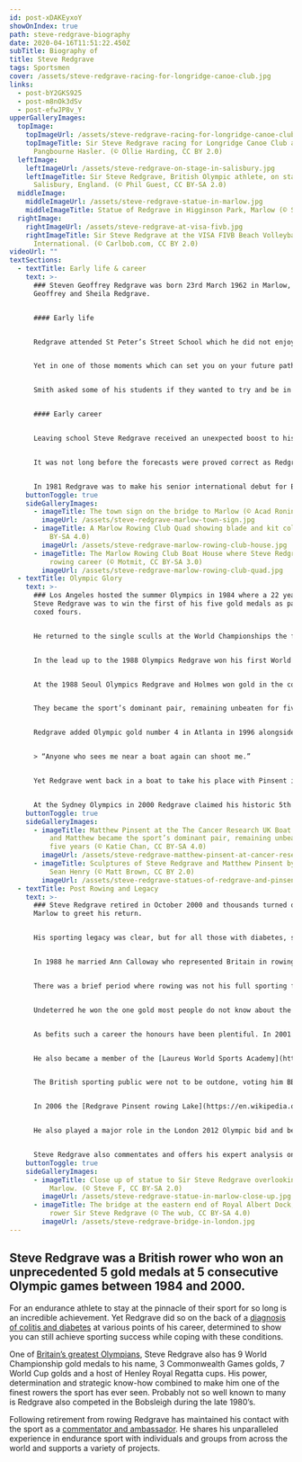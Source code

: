 ```yaml
---
id: post-xDAKEyxoY
showOnIndex: true
path: steve-redgrave-biography
date: 2020-04-16T11:51:22.450Z
subTitle: Biography of
title: Steve Redgrave
tags: Sportsmen
cover: /assets/steve-redgrave-racing-for-longridge-canoe-club.jpg
links:
  - post-bY2GKS925
  - post-m8nOk3dSv
  - post-efwJP8v_Y
upperGalleryImages:
  topImage:
    topImageUrl: /assets/steve-redgrave-racing-for-longridge-canoe-club.jpg
    topImageTitle: Sir Steve Redgrave racing for Longridge Canoe Club at the
      Pangbourne Hasler. (© Ollie Harding, CC BY 2.0)
  leftImage:
    leftImageUrl: /assets/steve-redgrave-on-stage-in-salisbury.jpg
    leftImageTitle: Sir Steve Redgrave, British Olympic athlete, on stage in
      Salisbury, England. (© Phil Guest, CC BY-SA 2.0)
  middleImage:
    middleImageUrl: /assets/steve-redgrave-statue-in-marlow.jpg
    middleImageTitle: Statue of Redgrave in Higginson Park, Marlow (© Snapper five, CC BY 3.0)
  rightImage:
    rightImageUrl: /assets/steve-redgrave-at-visa-fivb.jpg
    rightImageTitle: Sir Steve Redgrave at the VISA FIVB Beach Volleyball
      International. (© Carlbob.com, CC BY 2.0)
videoUrl: ""
textSections:
  - textTitle: Early life & career
    text: >-
      ### Steven Geoffrey Redgrave was born 23rd March 1962 in Marlow, a son to
      Geoffrey and Sheila Redgrave.


      #### Early life


      Redgrave attended St Peter’s Street School which he did not enjoy, struggling with dyslexia until he moved to the newly built Burford School where it was recognised by the headmistress. After the 11-plus Redgrave attended Great Marlow Secondary Modern where again he was not terribly happy to begin with. Because of his dyslexia he was having to take extra English lessons instead of learning French.


      Yet in one of those moments which can set you on your future path, head of English and also Redgrave’s form teacher for a year was Francis Smith, who was also captain of [Marlow Rowing Club](https://en.wikipedia.org/wiki/Marlow_Rowing_Club).


      Smith asked some of his students if they wanted to try and be in the school rowing team, with Redgrave one of those invited due to the size of his hands and feet which pointed to him becoming a big man in the future and ideal for the sport. The selection process seemed to have its merits though, as 3 of the 12 in the school team went to the 1988 Olympics.


      #### Early career


      Leaving school Steve Redgrave received an unexpected boost to his self-belief when awarded the Best Potential Citizen award from his school. He was also being told he could go on and become a world champion rower and he opted out of further education.


      It was not long before the forecasts were proved correct as Redgrave made his international debut in 1979 in the single sculls at the World Junior Championships. At the same championships one year on Redgrave landed his first medal when taking silver in the double skulls.


      In 1981 Redgrave was to make his senior international debut for Britain in the quadruple scull placing 8th, which was improved upon the following year when finishing 6th. Sculling involves each rower having two oars, one for each hand, but Redgrave decided to switch away from sculling for now. He was to focus on single oar rowing and would soon start his run of consecutive Olympic golds which has made him such a household name in Britain.
    buttonToggle: true
    sideGalleryImages:
      - imageTitle: The town sign on the bridge to Marlow (© Acad Ronin, CC BY-SA 4.0)
        imageUrl: /assets/steve-redgrave-marlow-town-sign.jpg
      - imageTitle: A Marlow Rowing Club Quad showing blade and kit colour (© EdPh2, CC
          BY-SA 4.0)
        imageUrl: /assets/steve-redgrave-marlow-rowing-club-house.jpg
      - imageTitle: The Marlow Rowing Club Boat House where Steve Redgrave started his
          rowing career (© Motmit, CC BY-SA 3.0)
        imageUrl: /assets/steve-redgrave-marlow-rowing-club-quad.jpg
  - textTitle: Olympic Glory
    text: >-
      ### Los Angeles hosted the summer Olympics in 1984 where a 22 year old
      Steve Redgrave was to win the first of his five gold medals as part of the
      coxed fours.


      He returned to the single sculls at the World Championships the following year, but finished 12th. He would now focus on rowing again, this time in the pairs, teaming up with Andy Holmes who had also been in the winning boat with Redgrave in Los Angeles.


      In the lead up to the 1988 Olympics Redgrave won his first World Championship gold medal in 1986, backing it up with another one the following year. He also collected three golds at the 1986 Commonwealth Games in Edinburgh in the single scull, coxless pair and coxed four.


      At the 1988 Seoul Olympics Redgrave and Holmes won gold in the coxless pair, before picking up a bronze in the coxed pair for good measure. [Andy Holmes](https://en.wikipedia.org/wiki/Andy_Holmes) called time on his rowing career after Seoul at which point Redgrave teamed up with Simon Berrisford to win the silver medal at the 1989 World Championships. However Berrisford was to suffer with a serious back issue at which point Redgrave teamed up with a young [Matthew Pinsent](https://en.wikipedia.org/wiki/Matthew_Pinsent).


      They became the sport’s dominant pair, remaining unbeaten for five years, a run which included 4 World Championship titles and Redgrave’s 3rd Olympic gold at Barcelona in 1992. At Lucerne in 1994 the pair became the world record holders for the coxless pairs with a time which stood until 2002 when Pinsent surpassed it again, this time with partner [James Cracknell](https://en.wikipedia.org/wiki/James_Cracknell).


      Redgrave added Olympic gold number 4 in Atlanta in 1996 alongside Pinsent once more in the coxless pairs. At this point retirement became a serious consideration, confirmed by his famous quote


      > “Anyone who sees me near a boat again can shoot me.”


      Yet Redgrave went back in a boat to take his place with Pinsent in the coxless four, winning the 1997 World Championship title. This was the same year Redgrave received his diabetes diagnosis, but he still carried on to win more World Championship titles in 1998 and 1989, plus two more World Cup titles.


      At the Sydney Olympics in 2000 Redgrave claimed his historic 5th gold in what was probably one of the most anticipated rowing events ever watched in Britain. Along with Pinsent, James Cracknell and Tim Foster their hard training, involving 370km a week of rowing plus extensive gym work, paid off to huge acclaim back home. In recognition of his achievement Redgrave was also given a gold Olympic pin by the IOC at the medal ceremony.
    buttonToggle: true
    sideGalleryImages:
      - imageTitle: Matthew Pinsent at the The Cancer Research UK Boat Race 2018. Steve
          and Matthew became the sport’s dominant pair, remaining unbeaten for
          five years (© Katie Chan, CC BY-SA 4.0)
        imageUrl: /assets/steve-redgrave-matthew-pinsent-at-cancer-research-boat-race.jpg
      - imageTitle: Sculptures of Steve Redgrave and Matthew Pinsent by the sculptor
          Sean Henry (© Matt Brown, CC BY 2.0)
        imageUrl: /assets/steve-redgrave-statues-of-redgrave-and-pinsent.jpg
  - textTitle: Post Rowing and Legacy
    text: >-
      ### Steve Redgrave retired in October 2000 and thousands turned out in
      Marlow to greet his return.


      His sporting legacy was clear, but for all those with diabetes, seeing him win the 5th gold medal in Sydney was inspirational, proving you can do anything you wish while living with the condition. It was not the only obstacle he encountered in his career having previously been diagnosed with ulcerative colitis in 1992, requiring the right medical treatment and advice to be able to continue with his rowing career.


      In 1988 he married Ann Calloway who represented Britain in rowing at the Los Angeles games and is now the chief medical officer to the GB team. They have three children, one of whom, Natalie, won the women’s boat race with Oxford in 2011 at Henley. Of course Henley has always played a significant role in Steve Redgrave’s life, where apart from winning multiple cups at its regattas he was elected Chairman in 2015.


      There was a brief period where rowing was not his full sporting focus. Steve Redgrave has always enjoyed winter sports and during the 1989/90 season he was a member of the British bobsleigh team, after just missing qualification for the Winter Olympics in 1988.


      Undeterred he won the one gold most people do not know about the next year as part of a 4 man bob team at the British Championships. After a few World Cup races he decided to head back to the calmer settings of the rowing lake.


      As befits such a career the honours have been plentiful. In 2001 after the Sydney games Redgrave was knighted, having previously been awarded an MBE in 1987 and a CBE in 1997. The same year he was made Sir Steve Redgrave the sporting world honoured him with the Laureus lifetime achievement award.


      He also became a member of the [Laureus World Sports Academy](https://www.laureus.com/world-sports-academy) in 2011. With Laureus he works with the charity Sport for Good, promoting how sport can help bring positive changes to disadvantaged parts of the world.


      The British sporting public were not to be outdone, voting him BBC Sports Personality of the Year in 2000, with Redgrave later awarded the Lifetime Achievement award in 2011. He twice had the honour in his career of carrying the British flag at the Olympic opening ceremony.


      In 2006 the [Redgrave Pinsent rowing Lake](https://en.wikipedia.org/wiki/Redgrave_Pinsent_Rowing_Lake) was opened at Caversham near Reading which is home and the training base to British rowing and the national rowing squads. Inspiring the next generation of rowers and sporting stars is the legacy of a five Olympic gold medal winner. From 2006 to 2016 he helped the British women’s team which their mental preparation ahead of the Olympics and has also helped mentor some of Britain’s top athletes from other sporting arenas.


      He also played a major role in the London 2012 Olympic bid and became its Sports Legacy Champion in an effort to get more people involved playing sports across the country. More recently he has accepted the challenge of high performance director for the Chinese national rowing team.


      Steve Redgrave also commentates and offers his expert analysis on television at major rowing championship events. He is a keynote speaker, helping to inspire others by telling about his own personal battles to overcome illness and adversity in order to achieve success at the highest possible level of your chosen field. His is a remarkable career and one well worth telling.
    buttonToggle: true
    sideGalleryImages:
      - imageTitle: Close up of statue to Sir Steve Redgrave overlooking the Thames at
          Marlow. (© Steve F, CC BY-SA 2.0)
        imageUrl: /assets/steve-redgrave-statue-in-marlow-close-up.jpg
      - imageTitle: The bridge at the eastern end of Royal Albert Dock, named after the
          rower Sir Steve Redgrave (© The wub, CC BY-SA 4.0)
        imageUrl: /assets/steve-redgrave-bridge-in-london.jpg
---
```

## Steve Redgrave was a British rower who won an unprecedented 5 gold medals at 5 consecutive Olympic games between 1984 and 2000.

For an endurance athlete to stay at the pinnacle of their sport for so long is an incredible achievement. Yet Redgrave did so on the back of a [diagnosis of colitis and diabetes](#3) at various points of his career, determined to show you can still achieve sporting success while coping with these conditions.

One of [Britain’s greatest Olympians](#2), Steve Redgrave also has 9 World Championship gold medals to his name, 3 Commonwealth Games golds, 7 World Cup golds and a host of Henley Royal Regatta cups. His power, determination and strategic know-how combined to make him one of the finest rowers the sport has ever seen. Probably not so well known to many is Redgrave also competed in the Bobsleigh during the late 1980’s.

Following retirement from rowing Redgrave has maintained his contact with the sport as a [commentator and ambassador](#3). He shares his unparalleled experience in endurance sport with individuals and groups from across the world and supports a variety of projects.